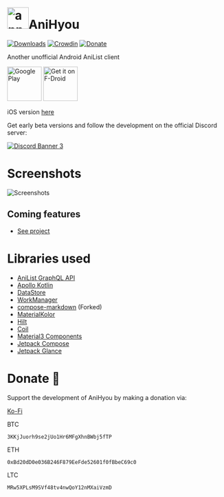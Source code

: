 # <img alt="app-icon" height="50" src="https://github.com/axiel7/AniHyou-android/blob/master/app/src/main/res/mipmap-hdpi/ic_launcher_round.webp"/>AniHyou

[![Downloads](https://img.shields.io/github/downloads/axiel7/AniHyou-android/total.svg)](https://github.com/axiel7/MoeList/releases/latest)
[![Crowdin](https://badges.crowdin.net/anihyou/localized.svg)](https://crowdin.com/project/anihyou)
[![Donate](https://img.shields.io/badge/buy%20me%20a%20coffee-donate-yellow.svg)](https://ko-fi.com/axiel7)

Another unofficial Android AniList client

[<img alt="Google Play" height="80" src="https://play.google.com/intl/en_US/badges/images/generic/en_badge_web_generic.png"/>](https://play.google.com/store/apps/details?id=com.axiel7.anihyou)
[<img alt="Get it on F-Droid" height="80" src="https://fdroid.gitlab.io/artwork/badge/get-it-on.png">](https://f-droid.org/packages/com.axiel7.anihyou)

iOS version [here](https://github.com/axiel7/AniHyou-iOS)

Get early beta versions and follow the development on the official Discord server:

[![Discord Banner 3](https://discordapp.com/api/guilds/741059285122940928/widget.png?style=banner2)](https://discord.gg/CTv3WdfxHh)

# Screenshots
![Screenshots](https://github.com/axiel7/AniHyou-android/blob/master/screenshots.webp)

## Coming features
- [See project](https://github.com/users/axiel7/projects/2/views/1)

# Libraries used
* [AniList GraphQL API](https://github.com/AniList/ApiV2-GraphQL-Docs)
* [Apollo Kotlin](https://github.com/apollographql/apollo-kotlin)
* [DataStore](https://developer.android.com/topic/libraries/architecture/datastore)
* [WorkManager](https://developer.android.com/topic/libraries/architecture/workmanager)
* [compose-markdown](https://github.com/axiel7/compose-markdown) (Forked)
* [MaterialKolor](https://github.com/jordond/MaterialKolor)
* [Hilt](https://dagger.dev/hilt)
* [Coil](https://github.com/coil-kt/coil)
* [Material3 Components](https://github.com/material-components/material-components-android)
* [Jetpack Compose](https://developer.android.com/jetpack/compose)
* [Jetpack Glance](https://developer.android.com/jetpack/compose/glance)

# Donate 💸
Support the development of AniHyou by making a donation via:

[Ko-Fi](https://ko-fi.com/axiel7)

BTC
```
3KKjJuorh9se2jUo1Hr6MFgXhnBWbj5fTP
```

ETH
```
0xBd20dD0e036B246F879EeFde52601f0fBbeC69c0
```

LTC
```
MRw5XPLsM9SVf48tv4nwQoY12nMXaiVzmD
```
